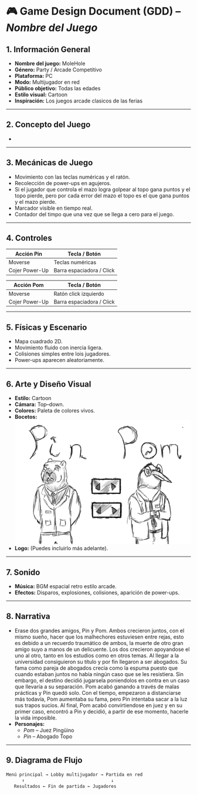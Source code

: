 ﻿# 🎮 Game Design Document (GDD) – *Nombre del Juego*

## 1. Información General
- **Nombre del juego:** MoleHole
- **Género:** Party / Arcade Competitivo
- **Plataforma:** PC  
- **Modo:** Multijugador en red  
- **Público objetivo:** Todas las edades 
- **Estilo visual:** Cartoon
- **Inspiración:** Los juegos arcade clasicos de las ferias

---

## 2. Concepto del Juego
* 

---

## 3. Mecánicas de Juego
- Movimiento con las teclas numéricas y el ratón.
- Recolección de power-ups en agujeros.
- Si el jugador que controla el mazo logra golpear al topo gana puntos y el topo pierde, pero por cada error del mazo el topo es el que gana puntos y el mazo pierde.
- Marcador visible en tiempo real.
- Contador del timpo que una vez que se llega a cero para el juego.

---

## 4. Controles

| Acción   Pin          | Tecla / Botón               |
|-----------------------|-----------------------------|
| Moverse               | Teclas numéricas            |
| Cojer Power-Up        | Barra espaciadora / Click   |


| Acción   Pom          | Tecla / Botón               |
|-----------------------|-----------------------------|
| Moverse               | Ratón click izquierdo       |
| Cojer Power-Up        | Barra espaciadora / Click   |



---

## 5. Físicas y Escenario
- Mapa cuadrado 2D.  
- Movimiento fluido con inercia ligera.  
- Colisiones simples entre lois jugadores. 
- Power-ups aparecen aleatoriamente.

---

## 6. Arte y Diseño Visual
- **Estilo:** Cartoon 
- **Cámara:** Top–down.  
- **Colores:** Paleta de colores vivos.  
- **Bocetos:** 
![Boceto de personaje](./Bocetos/Personajes.png) 
- **Logo:** (Puedes incluirlo más adelante).

---

## 7. Sonido
- **Música:** BGM espacial retro estilo arcade.  
- **Efectos:** Disparos, explosiones, colisiones, aparición de power-ups.

---

## 8. Narrativa
- Erase dos grandes amigos, Pin y Pom. Ambos crecieron juntos, con el mismo sueño, hacer que los malhechores estuviesen entre rejas, esto es debido a un recuerdo traumático de ambos, la muerte de otro gran amigo suyo a manos de un delicuente. Los dos crecieron apoyandose el uno al otro, tanto en los estudios como en otros temas. Al llegar a la universidad consiguieron su título y por fin llegaron a ser abogados. Su fama como pareja de abogados crecía como la espuma puesto que cuando estaban juntos no había ningún caso que se les resistiera. Sin embargo, el destino decidió jugarsela poniendolos en contra en un caso que llevaría a su separación. Pom acabó ganando a través de malas prácticas y Pin quedó solo. Con el tiempo, empezaron a distanciarse más todavía, Pom aumentaba su fama, pero Pin intentaba sacar a la luz sus trapos sucios. Al final, Pom acabó convirtiendose en juez y en su primer caso, encontró a Pin y decidió, a partir de ese momento, hacerle la vida imposible.
- **Personajes:**  
  - *Pom* – Juez Pingüino
  - *Pin* – Abogado Topo

---

## 9. Diagrama de Flujo
```text
Menú principal → Lobby multijugador → Partida en red
      ↑                                 ↓
   Resultados ← Fin de partida ← Jugadores
